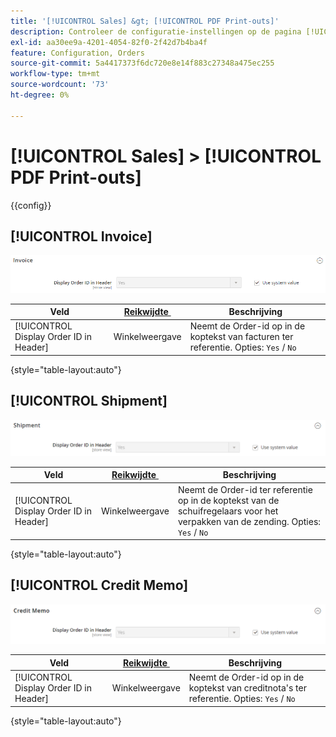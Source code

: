 ```yaml
---
title: '[!UICONTROL Sales] &gt; [!UICONTROL PDF Print-outs]'
description: Controleer de configuratie-instellingen op de pagina [!UICONTROL Sales] &gt; [!UICONTROL PDF Print-outs] van Commerce Admin.
exl-id: aa30ee9a-4201-4054-82f0-2f42d7b4ba4f
feature: Configuration, Orders
source-git-commit: 5a4417373f6dc720e8e14f883c27348a475ec255
workflow-type: tm+mt
source-wordcount: '73'
ht-degree: 0%

---
```


# [!UICONTROL Sales] > [!UICONTROL PDF Print-outs]

{{config}}

<!-- [Invoice](https://experienceleague.adobe.com/nl/docs/commerce-admin/stores-sales/site-store/sales-documents) -->

## [!UICONTROL Invoice]

![&#x200B; Factuur &#x200B;](./assets/pdf-print-invoice.png)<!-- zoom -->

| Veld | [&#x200B; Reikwijdte &#x200B;](../../getting-started/websites-stores-views.md#scope-settings) | Beschrijving |
|--- |--- |--- |
| [!UICONTROL Display Order ID in Header] | Winkelweergave | Neemt de Order-id op in de koptekst van facturen ter referentie. Opties: `Yes` / `No` |

{style="table-layout:auto"}

## [!UICONTROL Shipment]

![&#x200B; Verzending &#x200B;](./assets/pdf-print-shipment.png)<!-- zoom -->

| Veld | [&#x200B; Reikwijdte &#x200B;](../../getting-started/websites-stores-views.md#scope-settings) | Beschrijving |
|--- |--- |--- |
| [!UICONTROL Display Order ID in Header] | Winkelweergave | Neemt de Order-id ter referentie op in de koptekst van de schuifregelaars voor het verpakken van de zending. Opties: `Yes` / `No` |

{style="table-layout:auto"}

## [!UICONTROL Credit Memo]

![&#x200B; Memo van het Krediet &#x200B;](./assets/pdf-print-credit-memo.png)<!-- zoom -->

| Veld | [&#x200B; Reikwijdte &#x200B;](../../getting-started/websites-stores-views.md#scope-settings) | Beschrijving |
|--- |--- |--- |
| [!UICONTROL Display Order ID in Header] | Winkelweergave | Neemt de Order-id op in de koptekst van creditnota&#39;s ter referentie. Opties: `Yes` / `No` |

{style="table-layout:auto"}

